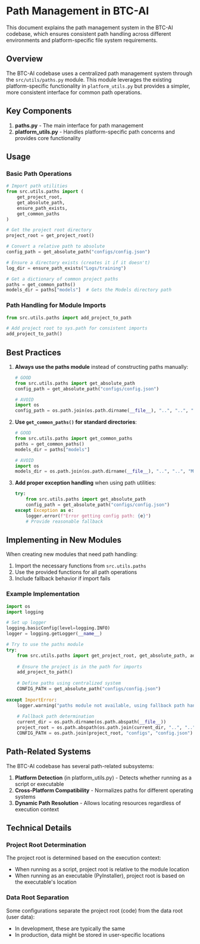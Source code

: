 # Path Management in BTC-AI

This document explains the path management system in the BTC-AI codebase, which ensures consistent path handling across different environments and platform-specific file system requirements.

## Overview

The BTC-AI codebase uses a centralized path management system through the `src/utils/paths.py` module. This module leverages the existing platform-specific functionality in `platform_utils.py` but provides a simpler, more consistent interface for common path operations.

## Key Components

1. **paths.py** - The main interface for path management
2. **platform_utils.py** - Handles platform-specific path concerns and provides core functionality

## Usage

### Basic Path Operations

```python
# Import path utilities
from src.utils.paths import (
    get_project_root, 
    get_absolute_path, 
    ensure_path_exists,
    get_common_paths
)

# Get the project root directory
project_root = get_project_root()

# Convert a relative path to absolute
config_path = get_absolute_path("configs/config.json")

# Ensure a directory exists (creates it if it doesn't)
log_dir = ensure_path_exists("Logs/training")

# Get a dictionary of common project paths
paths = get_common_paths()
models_dir = paths["models"]  # Gets the Models directory path
```

### Path Handling for Module Imports

```python
from src.utils.paths import add_project_to_path

# Add project root to sys.path for consistent imports
add_project_to_path()
```

## Best Practices

1. **Always use the paths module** instead of constructing paths manually:
   ```python
   # GOOD
   from src.utils.paths import get_absolute_path
   config_path = get_absolute_path("configs/config.json")
   
   # AVOID
   import os
   config_path = os.path.join(os.path.dirname(__file__), "..", "..", "configs", "config.json")
   ```

2. **Use `get_common_paths()` for standard directories**:
   ```python
   # GOOD
   from src.utils.paths import get_common_paths
   paths = get_common_paths()
   models_dir = paths["models"]
   
   # AVOID
   import os
   models_dir = os.path.join(os.path.dirname(__file__), "..", "..", "Models")
   ```

3. **Add proper exception handling** when using path utilities:
   ```python
   try:
       from src.utils.paths import get_absolute_path
       config_path = get_absolute_path("configs/config.json")
   except Exception as e:
       logger.error(f"Error getting config path: {e}")
       # Provide reasonable fallback
   ```

## Implementing in New Modules

When creating new modules that need path handling:

1. Import the necessary functions from `src.utils.paths`
2. Use the provided functions for all path operations
3. Include fallback behavior if import fails

### Example Implementation

```python
import os
import logging

# Set up logger
logging.basicConfig(level=logging.INFO)
logger = logging.getLogger(__name__)

# Try to use the paths module
try:
    from src.utils.paths import get_project_root, get_absolute_path, add_project_to_path
    
    # Ensure the project is in the path for imports
    add_project_to_path()
    
    # Define paths using centralized system
    CONFIG_PATH = get_absolute_path("configs/config.json")
    
except ImportError:
    logger.warning("paths module not available, using fallback path handling")
    
    # Fallback path determination
    current_dir = os.path.dirname(os.path.abspath(__file__))
    project_root = os.path.abspath(os.path.join(current_dir, "..", ".."))
    CONFIG_PATH = os.path.join(project_root, "configs", "config.json")
```

## Path-Related Systems

The BTC-AI codebase has several path-related subsystems:

1. **Platform Detection** (in platform_utils.py) - Detects whether running as a script or executable
2. **Cross-Platform Compatibility** - Normalizes paths for different operating systems
3. **Dynamic Path Resolution** - Allows locating resources regardless of execution context

## Technical Details

### Project Root Determination

The project root is determined based on the execution context:

- When running as a script, project root is relative to the module location
- When running as an executable (PyInstaller), project root is based on the executable's location

### Data Root Separation

Some configurations separate the project root (code) from the data root (user data):

- In development, these are typically the same
- In production, data might be stored in user-specific locations 